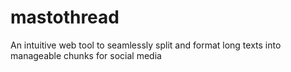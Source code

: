 # mastothread
An intuitive web tool to seamlessly split and format long texts into manageable chunks for social media
